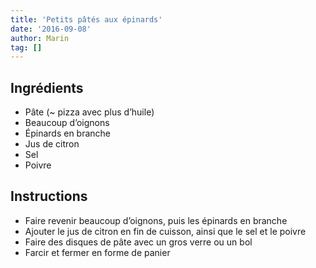 ```yaml
---
title: 'Petits pâtés aux épinards'
date: '2016-09-08'
author: Marin
tag: []
---
```

## Ingrédients
- Pâte (~ pizza avec plus d’huile)
- Beaucoup d’oignons
- Épinards en branche
- Jus de citron
- Sel
- Poivre

## Instructions
- Faire revenir beaucoup d’oignons, puis les épinards en branche
- Ajouter le jus de citron en fin de cuisson, ainsi que le sel et le poivre
- Faire des disques de pâte avec un gros verre ou un bol
- Farcir et fermer en forme de panier

